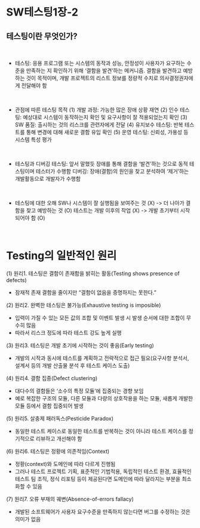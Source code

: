 # SW테스팅1장-2
## 테스팅이란 무엇인가? 

<br>

-	테스팅: 응용 프로그램 또는 시스템의 동작과 성능, 안정성이 사용자가 요구하는 수준을 만족하는 지 확인하기 위해 ‘결함을 발견’하는 메커니즘. 결함을 발견하고 예방하는 것이 목적이며, 개발 프로젝트의 리스트 정보를 정량적 수치로 의사결정권자에게 전달해야 함 

<br>

-	관점에 따른 테스팅 목적
(1)	개발 과정: 가능한 많은 장애 상황 재연 
(2)	인수 테스팅: 예상대로 시스템이 동작하는지 확인 및 요구사항이 잘 적용되었는지 확인
(3)	SW 품질: 출시하는 것의 리스크를 관련자에게 전달 
(4)	유지보수 테스팅: 반복 테스트를 통해 변경에 대해 새로운 결함 유입 확인 
(5)	운영 테스팅: 신뢰성, 가용성 등 시스템 특성 평가

<br>

-	테스팅과 디버깅 
테스팅: 앞서 말했듯 장애를 통해 결함을 ‘발견’하는 것으로 동적 테스팅이며 테스터가 수행함 
디버깅: 장애(결함)의 원인을 찾고 분석하여 ‘제거’하는 개발활동으로 개발자가 수행함 

<br>

-	테스팅에 대한 오해
SW나 시스템이 잘 실행됨을 보여주는 것 (X) -> 더 나아가 결함을 찾고 예방하는 것 (O)
테스트는 개발 이후의 작업 (X) -> 개발 초기부터 시작되어야 함 (O)

<br>

# Testing의 일반적인 원리 

(1)	원리1. 테스팅은 결함이 존재함을 밝히는 활동(Testing shows presence of defects)
- 잠재적 존재 결함을 줄이지만 “결함이 없음을 증명하지는 못한다.”
  
(2)	원리2. 완벽한 테스팅은 불가능(Exhaustive testing is imposible)
- 입력이 가질 수 있는 모든 값의 조합 및 이벤트 발생 시 발생 순서에 대한 조합이 무수히 많음
- 따라서 리스크 정도에 따라 테스트 강도 높게 실행 

(3)	원리3. 테스팅은 개발 초기에 시작하는 것이 좋음(Early testing)
- 개발의 시작과 동시에 테스트를 계획하고 전략적으로 접근 필요(요구사항 분석서, 설계서 등의 개발 산출물 분석 후 테스트 케이스 도출) 
  
(4)	원리4. 결함 집중(Defect clustering)
- 대다수의 결함들은 ‘소수의 특정 모듈’에 집중되는 경향 보임
- 예로 복잡한 구조의 모듈, 다른 모듈과 다량의 상호작용을 하는 모듈, 새롭게 개발한 모듈 등에서 결함 집중되어 발생
  
(5)	원리5. 살충제 패러독스(Pesticide Paradox)
- 동일한 테스트 케이스로 동일한 테스트를 반복하는 것이 아니라 테스트 케이스를 정기적으로 리뷰하고 개선해야 함
  
(6)	원리6. 테스팅은 정황에 의존적임(Context)
- 정황(context)와 도메인에 따라 다르게 진행됨
- 그러나 테스트 프로젝트 기획, 표준적인 기법적용, 독립적인 테스트 환경, 효율적인 테스트 팀 조직, 정식 리포팅 등이 제공된다면 도메인에 따라 달라지는 부분을 최소화할 수 있음
  
(7)	원리7. 오류 부재의 궤변(Absence-of-errors fallacy)
- 개발된 소프트웨어가 사용자 요구수준을 만족하지 않는다면 버그를 수정하는 것은 의미가 없음
